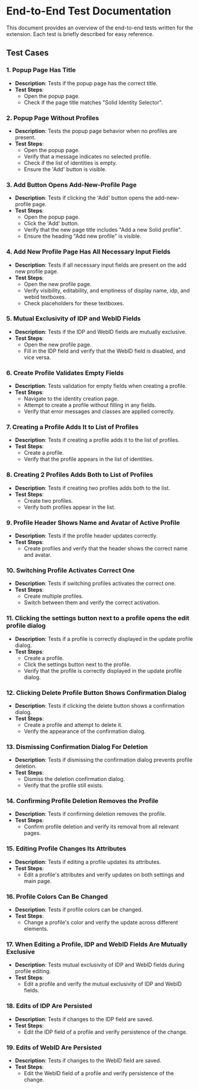 # End-to-End Test Documentation

This document provides an overview of the end-to-end tests written for the extension.
Each test is briefly described for easy reference.

## Test Cases

### 1. Popup Page Has Title

- **Description**: Tests if the popup page has the correct title.
- **Test Steps**:
  - Open the popup page.
  - Check if the page title matches "Solid Identity Selector".

### 2. Popup Page Without Profiles

- **Description**: Tests the popup page behavior when no profiles are present.
- **Test Steps**:
  - Open the popup page.
  - Verify that a message indicates no selected profile.
  - Check if the list of identities is empty.
  - Ensure the 'Add' button is visible.

### 3. Add Button Opens Add-New-Profile Page

- **Description**: Tests if clicking the 'Add' button opens the add-new-profile page.
- **Test Steps**:
  - Open the popup page.
  - Click the 'Add' button.
  - Verify that the new page title includes "Add a new Solid profile".
  - Ensure the heading "Add new profile" is visible.

### 4. Add New Profile Page Has All Necessary Input Fields

- **Description**: Tests if all necessary input fields are present on the add new profile page.
- **Test Steps**:
  - Open the new profile page.
  - Verify visibility, editability, and emptiness of display name, idp, and webid textboxes.
  - Check placeholders for these textboxes.

### 5. Mutual Exclusivity of IDP and WebID Fields

- **Description**: Tests if the IDP and WebID fields are mutually exclusive.
- **Test Steps**:
  - Open the new profile page.
  - Fill in the IDP field and verify that the WebID field is disabled, and vice versa.

### 6. Create Profile Validates Empty Fields

- **Description**: Tests validation for empty fields when creating a profile.
- **Test Steps**:
  - Navigate to the identity creation page.
  - Attempt to create a profile without filling in any fields.
  - Verify that error messages and classes are applied correctly.

### 7. Creating a Profile Adds It to List of Profiles

- **Description**: Tests if creating a profile adds it to the list of profiles.
- **Test Steps**:
  - Create a profile.
  - Verify that the profile appears in the list of identities.

### 8. Creating 2 Profiles Adds Both to List of Profiles

- **Description**: Tests if creating two profiles adds both to the list.
- **Test Steps**:
  - Create two profiles.
  - Verify both profiles appear in the list.

### 9. Profile Header Shows Name and Avatar of Active Profile

- **Description**: Tests if the profile header updates correctly.
- **Test Steps**:
  - Create profiles and verify that the header shows the correct name and avatar.

### 10. Switching Profile Activates Correct One

- **Description**: Tests if switching profiles activates the correct one.
- **Test Steps**:
  - Create multiple profiles.
  - Switch between them and verify the correct activation.

### 11. Clicking the settings button next to a profile opens the edit profile dialog

- **Description**: Tests if a profile is correctly displayed in the update profile dialog.
- **Test Steps**:
  - Create a profile.
  - Click the settings button next to the profile.
  - Verify that the profile is correctly displayed in the update profile dialog.

### 12. Clicking Delete Profile Button Shows Confirmation Dialog

- **Description**: Tests if clicking the delete button shows a confirmation dialog.
- **Test Steps**:
  - Create a profile and attempt to delete it.
  - Verify the appearance of the confirmation dialog.

### 13. Dismissing Confirmation Dialog For Deletion

- **Description**: Tests if dismissing the confirmation dialog prevents profile deletion.
- **Test Steps**:
  - Dismiss the deletion confirmation dialog.
  - Verify that the profile still exists.

### 14. Confirming Profile Deletion Removes the Profile

- **Description**: Tests if confirming deletion removes the profile.
- **Test Steps**:
  - Confirm profile deletion and verify its removal from all relevant pages.

### 15. Editing Profile Changes Its Attributes

- **Description**: Tests if editing a profile updates its attributes.
- **Test Steps**:
  - Edit a profile's attributes and verify updates on both settings and main page.

### 16. Profile Colors Can Be Changed

- **Description**: Tests if profile colors can be changed.
- **Test Steps**:
  - Change a profile's color and verify the update across different elements.

### 17. When Editing a Profile, IDP and WebID Fields Are Mutually Exclusive

- **Description**: Tests mutual exclusivity of IDP and WebID fields during profile editing.
- **Test Steps**:
  - Edit a profile and verify the mutual exclusivity of IDP and WebID fields.

### 18. Edits of IDP Are Persisted

- **Description**: Tests if changes to the IDP field are saved.
- **Test Steps**:
  - Edit the IDP field of a profile and verify persistence of the change.

### 19. Edits of WebID Are Persisted

- **Description**: Tests if changes to the WebID field are saved.
- **Test Steps**:
  - Edit the WebID field of a profile and verify persistence of the change.
